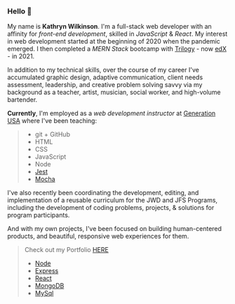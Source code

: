 <!--
**NAHco-code/NAHco-code** is a ✨ _special_ ✨ repository because its `README.md` (this file) appears on your GitHub profile.

Here are some ideas to get you started:

- 🔭 I’m currently working on ...
- 🌱 I’m currently learning ...
- 👯 I’m looking to collaborate on ...
- 🤔 I’m looking for help with ...
- 💬 Ask me about ...
- 📫 How to reach me: ...
- 😄 Pronouns: ...
- ⚡ Fun fact: ...
-->
### Hello 👋

My name is **Kathryn Wilkinson**. I'm a full-stack web developer with an affinity for *front-end development*, skilled in *JavaScript* & *React*. My interest in web development started at the beginning of 2020 when the pandemic emerged. I then completed a *MERN Stack* bootcamp with [Trilogy](https://en.wikipedia.org/wiki/Trilogy_Education_Services) - now [edX](https://www.edx.org/boot-camps/about) - in 2021.

In addition to my technical skills, over the course of my career I've accumulated graphic design, adaptive communication, client needs assessment, leadership, and creative problem solving savvy via my background as a teacher, artist, musician, social worker, and high-volume bartender.

**Currently**, I'm employed as a *web development instructor* at [Generation USA](https://www.generation.org/) where I've been teaching: 

>- git + GitHub
>- HTML 
>- CSS
>- JavaScript
>- Node 
>- [Jest](https://jestjs.io/)
>- [Mocha](https://mochajs.org/)

I've also recently been coordinating the development, editing, and implementation of a reusable curriculum for the JWD and JFS Programs, including the development of coding problems, projects, & solutions for program participants.

<!-- >Take a look at some of the program repositories I've created and contributed to!
>- [JWD Master Class Repository](https://github.com/GenUSA-Learners/jwd-master-class-repo)
>- [JWD National Flex 04](https://github.com/GenUSA-Learners/jwd-nat-flex-04)
>- [JWD National Flex 06](https://github.com/GenUSA-Learners/jwd-nat-flex-06)
>- [Career Assets](https://github.com/GenUSA-Learners/Career-Assets) -->

And with my own projects, I've been focused on building human-centered products, and beautiful, responsive web experiences for them.

>Check out my Portfolio [HERE](https://kathrynwilkinson.github.io/Portfolio/)
>- [Node](https://nodejs.org/en/)
>- [Express](https://expressjs.com/)
>- [React](https://reactjs.org/docs/getting-started.html)
>- [MongoDB](https://www.mongodb.com/)
>- [MySql](https://www.mysql.com/)
